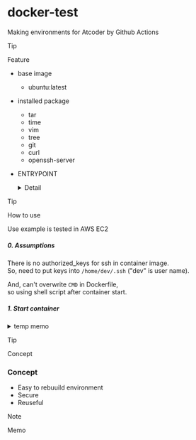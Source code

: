 # docker-test

Making environments for Atcoder by Github Actions

> [!TIP]
> Feature


- base image  
  - ubuntu:latest
- installed package  
  - tar
  - time  
  - vim  
  - tree  
  - git  
  - curl
  - openssh-server  
  
- ENTRYPOINT  
  <details>
    <summary>Detail</summary>

    ```bash
    #!/bin/bash
    set -e

    # copy pub_key
    if [ -f /authorized_keys ]; then
      mkdir -p /home/dev/.ssh
      cp /authorized_keys /home/dev/.ssh/authorized_keys
      chown -R dev:dev /home/dev/.ssh
      chmod 700 /home/dev/.ssh
      chmod 600 /home/dev/.ssh/authorized_keys
    fi

    # start sshd
    exec /usr/sbin/sshd -D
    ```
  </details>  

> [!TIP]
> How to use

Use example is tested in AWS EC2
##### 0. Assumptions
There is no authorized_keys for ssh in container image.  
So, need to put keys into ```/home/dev/.ssh``` ("dev" is user name).
  
And, can't overwrite ```CMD``` in Dockerfile,  
so using shell script after container start.

##### 1. Start container



<details>
    <summary>temp memo</summary>
    
    ```
    [ec2-user@ip-10-0-10-242 cpp-run]$ cat docker-compose.yaml
    services:
      cpp-ssh:
        image: ghcr.io/ky381011/cpp-env
        ports:
          - "2222:22"
        volumes:
          - type: bind
            source: ./authorized_keys
            target: /home/dev/.ssh/authorized_keys
    [ec2-user@ip-10-0-10-242 cpp-run]$ cat setting.sh
    #!/bin/bash
    set -e

    docker compose exec cpp-ssh bash -c "
      chown -R dev:dev /home/dev/.ssh && \
      chmod 700 /home/dev/.ssh && \
      chmod 600 /home/dev/.ssh/authorized_keys
    "
    [ec2-user@ip-10-0-10-242 cpp-run]$ ssh -p 2222 dev@localhost
    Welcome to Ubuntu 24.04.2 LTS (GNU/Linux 6.1.140-154.222.amzn2023.x86_64 x86_64)

    * Documentation:  https://help.ubuntu.com
    * Management:     https://landscape.canonical.com
    * Support:        https://ubuntu.com/pro

    This system has been minimized by removing packages and content that are
    not required on a system that users do not log into.

    To restore this content, you can run the 'unminimize' command.
    Last login: Sun Jun 15 21:41:02 2025 from 172.20.0.1
    dev@98af4a646e94:~$
    ```

</details>  

> [!TIP]
> Concept
### Concept
- Easy to rebuuild environment
- Secure
- Reuseful

> [!NOTE]
> Memo
